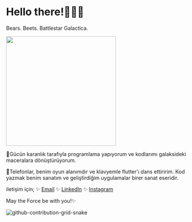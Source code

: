 # Hello there!🔫👋🏻

Bears. Beets. Battlestar Galactica.

<p align="left">
  <img src="https://y.yarn.co/91e5cd54-a742-4ab1-8679-8cbaf842f603_text.gif" width="300" />
</p>


👾Gücün karanlık tarafıyla programlama yapıyorum ve kodlarımı galaksideki maceralara dönüştürüyorum.

📱Telefonlar, benim oyun alanımdır ve klavyemle flutter'ı dans ettiririm. Kod yazmak benim sanatım ve geliştirdiğim uygulamalar birer sanat eseridir.


 iletişim için;
✨ [Email](elifhusnaturkay@hotmail.com)
✨ [LinkedIn](https://www.linkedin.com/in/elifhusnaturkay/)
✨ [Instagram](https://www.instagram.com/experienctr/)

May the Force be with you!✨

![github-contribution-grid-snake](https://github.com/elifhusnaturkay/elifhusnaturkay/assets/126392200/109a2ed9-1b03-4767-a8c1-f1361dd85583)

